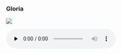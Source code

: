 ### Gloria

![](./mass-i-gloria.jpg)

<audio src="https://storage.googleapis.com/kyriale/djc_01_gloria_mp3_1.mp3" preload="none" controls="controls"></audio>
